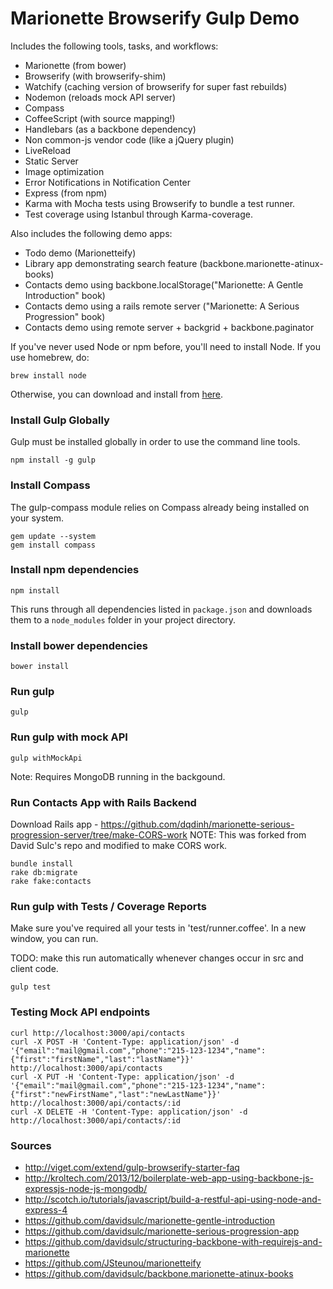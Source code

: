 Marionette Browserify Gulp Demo
============

Includes the following tools, tasks, and workflows:

- Marionette (from bower)
- Browserify (with browserify-shim)
- Watchify (caching version of browserify for super fast rebuilds)
- Nodemon (reloads mock API server)
- Compass
- CoffeeScript (with source mapping!)
- Handlebars (as a backbone dependency)
- Non common-js vendor code (like a jQuery plugin)
- LiveReload
- Static Server
- Image optimization
- Error Notifications in Notification Center
- Express (from npm)
- Karma with Mocha tests using Browserify to bundle a test runner.
- Test coverage using Istanbul through Karma-coverage.

Also includes the following demo apps:

- Todo demo (Marionetteify)
- Library app demonstrating search feature (backbone.marionette-atinux-books)
- Contacts demo using backbone.localStorage("Marionette: A Gentle Introduction" book)
- Contacts demo using a rails remote server ("Marionette: A Serious Progression" book)
- Contacts demo using remote server + backgrid + backbone.paginator

If you've never used Node or npm before, you'll need to install Node.
If you use homebrew, do:
```
brew install node
```

Otherwise, you can download and install from [here](http://nodejs.org/download/).

### Install Gulp Globally
Gulp must be installed globally in order to use the command line tools.
```
npm install -g gulp
```

### Install Compass
The gulp-compass module relies on Compass already being installed on your system.
```
gem update --system
gem install compass
```

### Install npm dependencies
```
npm install
```
This runs through all dependencies listed in `package.json` and downloads them
to a `node_modules` folder in your project directory.

### Install bower dependencies
```
bower install
```

### Run gulp
```
gulp
```

### Run gulp with mock API
```
gulp withMockApi
```
Note: Requires MongoDB running in the backgound.

### Run Contacts App with Rails Backend
Download Rails app - https://github.com/dqdinh/marionette-serious-progression-server/tree/make-CORS-work
NOTE: This was forked from David Sulc's repo and modified to make CORS work.
```
bundle install
rake db:migrate
rake fake:contacts
```

### Run gulp with Tests / Coverage Reports
Make sure you've required all your tests in 'test/runner.coffee'.
In a new window, you can run.

TODO: make this run automatically whenever changes occur in src and client
code.

```
gulp test
```

### Testing Mock API endpoints
```
curl http://localhost:3000/api/contacts
curl -X POST -H 'Content-Type: application/json' -d '{"email":"mail@gmail.com","phone":"215-123-1234","name":{"first":"firstName","last":"lastName"}}' http://localhost:3000/api/contacts
curl -X PUT -H 'Content-Type: application/json' -d '{"email":"mail@gmail.com","phone":"215-123-1234","name":{"first":"newFirstName","last":"newLastName"}}' http://localhost:3000/api/contacts/:id
curl -X DELETE -H 'Content-Type: application/json' -d http://localhost:3000/api/contacts/:id
```

### Sources
- http://viget.com/extend/gulp-browserify-starter-faq
- http://kroltech.com/2013/12/boilerplate-web-app-using-backbone-js-expressjs-node-js-mongodb/
- http://scotch.io/tutorials/javascript/build-a-restful-api-using-node-and-express-4
- https://github.com/davidsulc/marionette-gentle-introduction
- https://github.com/davidsulc/marionette-serious-progression-app
- https://github.com/davidsulc/structuring-backbone-with-requirejs-and-marionette
- https://github.com/JSteunou/marionetteify
- https://github.com/davidsulc/backbone.marionette-atinux-books
